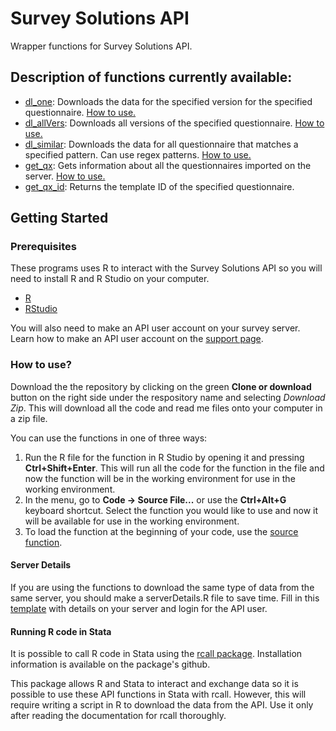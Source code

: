 # Survey Solutions API

Wrapper functions for Survey Solutions API.

## Description of functions currently available:
* [dl_one](dl_one.R): Downloads the data for the specified version for the specified questionnaire.  [How to use.](help/dl_one.md)
* [dl_allVers](dl_allvers.R): Downloads all versions of the specified questionnaire. [How to use.](help/dl_allvers.md)
* [dl_similar](dl_similar.R): Downloads the data for all questionnaire that matches a specified pattern. Can use regex patterns. [How to use.](help/dl_similar.md)
* [get_qx](get_qx.R): Gets information about all the questionnaires imported on the server.  [How to use.](help/get_qx.md)
* [get_qx_id](get_qx_id.R): Returns the template ID of the specified questionnaire.

## Getting Started
### Prerequisites
These programs uses R to interact with the Survey Solutions API so you will need to install R and R Studio on your computer.

* [R](https://cran.rstudio.com/)
* [RStudio](https://www.rstudio.com/products/rstudio/download/)

You will also need to make an API user account on your survey server. Learn how to make an API user account on the [support page](http://support.mysurvey.solutions/customer/en/portal/articles/2844104-survey-solutions-api?b_id=12728).

### How to use?
Download the the repository by clicking on the green **Clone or download** button on the right side under the respository name and selecting *Download Zip*. This will download all the code and read me files onto your computer in a zip file.

You can use the functions in one of three ways:
1. Run the R file for the function in R Studio by opening it and pressing **Ctrl+Shift+Enter**. This will run all the code for the function in the file and now the function will be in the working environment for use in the working environment.
2. In the menu, go to **Code -> Source File...** or use the **Ctrl+Alt+G** keyboard shortcut. Select the function you would like to use and now it will be available for use in the working environment.
3. To load the function at the beginning of your code, use the [source function](https://www.rdocumentation.org/packages/base/versions/3.5.3/topics/source).

#### Server Details
If you are using the functions to download the same type of data from the same server, you should make a serverDetails.R file to save time. Fill in this [template](serverDetails.R) with details on your server and login for the API user.

#### Running R code in Stata
It is possible to call R code in Stata using the [rcall package](https://github.com/haghish/rcall). Installation information is available on the package's github.

This package allows R and Stata to interact and exchange data so it is possible to use these API functions in Stata with rcall. However, this will require writing a script in R to download the data from the API. Use it only after reading the documentation for rcall thoroughly.
